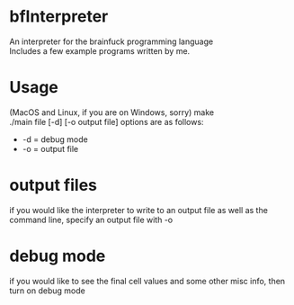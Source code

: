 # bfInterpreter  
An interpreter for the brainfuck programming language  
Includes a few example programs written by me.
# Usage  
(MacOS and Linux, if you are on Windows, sorry)
    make  
    ./main file [-d] [-o output file]
options are as follows:  
* -d = debug mode  
* -o = output file  
# output files  
if you would like the interpreter to write to an output file as well as the command line, specify an output file with -o
# debug mode
if you would like to see the final cell values and some other misc info, then turn on debug mode
